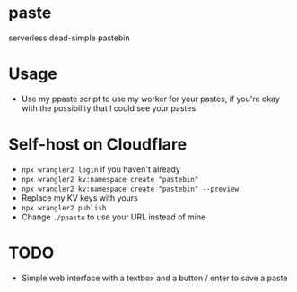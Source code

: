 # paste
serverless dead-simple pastebin

# Usage
+ Use my ppaste script to use my worker for your pastes, if you're okay with the possibility that I could see your pastes


# Self-host on Cloudflare

+ `npx wrangler2 login` if you haven't already
+ `npx wrangler2 kv:namespace create "pastebin"`
+ `npx wrangler2 kv:namespace create "pastebin" --preview`
+ Replace my KV keys with yours
+ `npx wrangler2 publish`
+ Change `./ppaste` to use your URL instead of mine


# TODO
+ Simple web interface with a textbox and a button / enter to save a paste
